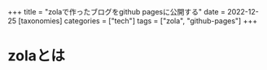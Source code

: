 +++
title = "zolaで作ったブログをgithub pagesに公開する"
date = 2022-12-25
[taxonomies]
categories = ["tech"]
tags = ["zola", "github-pages"]
+++

# zolaとは